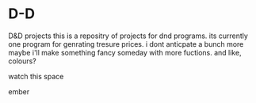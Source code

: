 # D-D
D&amp;D projects
this is a repositry of projects for dnd programs.
its currently one program for genrating tresure prices. i dont anticpate a bunch more
maybe i'll make something fancy someday with more fuctions. and like, colours?

watch this space

ember
